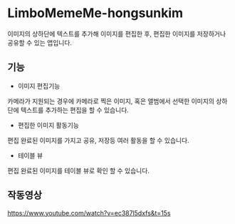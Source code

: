 # LimboMemeMe-hongsunkim

이미지의 상하단에 텍스트를 추가해 이미지를 편집한 후, 편집한 이미지를 저장하거나 공유할 수 있는 앱입니다.

## 기능

* 이미지 편집기능

카메라가 지원되는 경우에 카메라로 찍은 이미지, 혹은 앨범에서 선택한 이미지의 상하단에 텍스트를 추가하는 편집을 할 수 있습니다.

* 편집한 이미지 활동기능

편집 완료된 이미지를 가지고 공유, 저장등 여러 활동을 할 수 있습니다.

* 테이블 뷰

편집 완료된 이미지를 테이블 뷰로 확인 할 수 있습니다.

## 작동영상
https://www.youtube.com/watch?v=ec387l5dxfs&t=15s
